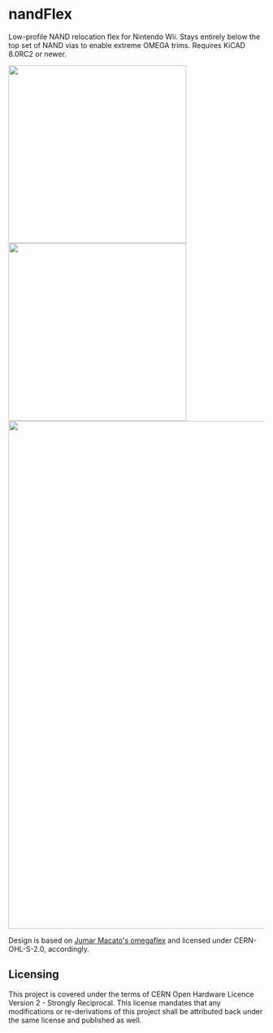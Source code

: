 # nandFlex
Low-profile NAND relocation flex for Nintendo Wii. Stays entirely below the top set of NAND vias to enable extreme OMEGA trims. Requires KiCAD 8.0RC2 or newer.

<img src="https://github.com/mackieks/nandFlex/blob/main/images/flex_bottom.png" height=350> <img src="https://github.com/mackieks/nandFlex/blob/main/images/flex_top.png" height=350> 
<img src="https://github.com/mackieks/nandFlex/blob/main/images/overlay.png" width=1000> 

Design is based on [Jumar Macato's omegaflex](https://github.com/jmacato/OmegaFlex) and licensed under CERN-OHL-S-2.0, accordingly.

## Licensing

This project is covered under the terms of CERN Open Hardware Licence Version 2 - Strongly Reciprocal. This license mandates that any modifications or re-derivations of this project shall be attributed back under the same license and published as well.
